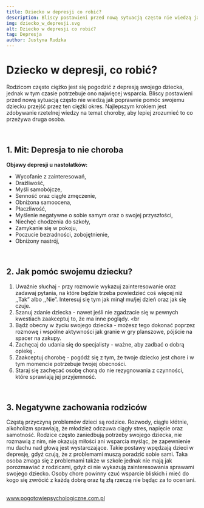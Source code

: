 ```yaml
---
title: Dziecko w depresji co robić?
description: Bliscy postawieni przed nową sytuacją często nie wiedzą jak poprawnie pomóc swojemu dziecku przejść przez ten ciężki okres. 
img: dziecko_w_depresji.svg
alt: Dziecko w depresji co robić?
tag: Depresja
author: Justyna Rudzka
---
```


# Dziecko w depresji, co robić?
Rodzicom często ciężko jest się pogodzić z depresją swojego dziecka, jednak w tym czasie potrzebuje ono najwięcej wsparcia. Bliscy postawieni przed nową sytuacją często nie wiedzą jak poprawnie pomóc swojemu dziecku przejść przez ten ciężki okres. Najlepszym krokiem jest zdobywanie rzetelnej wiedzy na temat choroby, aby lepiej zrozumieć to co przeżywa druga osoba.  

<br>

## 1. Mit: Depresja to nie choroba

<strong>Objawy depresji u nastolatków:</strong>

- Wycofanie z zainteresowań,<br>
- Drażliwość,<br>
- Myśli samobójcze,<br>
- Senność oraz ciągłe zmęczenie,<br>
- Obniżona samoocena,<br>
- Płaczliwość,<br>
- Myślenie negatywne o sobie samym oraz o swojej przyszłości,<br>
- Niechęć chodzenia do szkoły,<br>
- Zamykanie się w pokoju,<br>
- Poczucie bezradności, zobojętnienie,<br>
- Obniżony nastrój,<br>
<br>

## 2. Jak pomóc swojemu dziecku?

1. Uważnie słuchaj - przy rozmowie wykazuj zainteresowanie oraz zadawaj pytania, na które będzie trzeba powiedzieć coś więcej niż ,,Tak” albo ,,Nie”. Interesuj się tym jak minął mu/jej dzień oraz jak się czuje. <br>
2. Szanuj zdanie dziecka - nawet jeśli nie zgadzacie się w pewnych kwestiach zaakceptuj to, że ma inne poglądy. <br
3. Bądź obecny w życiu swojego dziecka - możesz tego dokonać poprzez rozmowę i  wspólne aktywności jak granie w gry planszowe, pójście na spacer na zakupy.<br>
4. Zachęcaj do udania się do specjalisty - ważne, aby zadbać o dobrą opiekę .<br>
5. Zaakceptuj chorobę - pogódź się z tym, że twoje dziecko jest chore i w tym momencie potrzebuje twojej obecności.<br>
6. Staraj się zachęcać osobę chorą do nie rezygnowania z czynności, które sprawiają jej przyjemność. <br>
<br>

## 3. Negatywne zachowania rodziców

Częstą przyczyną problemów dzieci są rodzice. Rozwody, ciągłe kłótnie, alkoholizm sprawiają, że młodzież odczuwa ciągły stres, napięcie oraz samotność. Rodzice często zaniedbują potrzeby swojego dziecka, nie rozmawią z nim, nie okazują miłości ani wsparcia myśląc, że zapewnienie mu dachu nad głową jest wystarczające. Takie postawy wpędzają dzieci w depresję, gdyż czują, że z problemami muszą poradzić sobie sami. Taka osoba zmaga się z problemami także w szkole jednak nie mają jak porozmawiać z rodzicami, gdyż ci nie wykazują zainteresowania sprawami swojego dziecko. Osoby chore powinny czuć wsparcie bliskich i mieć do kogo się zwrócić z każdą dobrą oraz tą złą rzeczą nie będąc za to oceniani.  
<br>

<a href="https://www.pogotowiepsychologiczne.com.pl/rodzicu-reaguj-to-moze-byc-depresja-wskazowki-dla-rodzicow/" target="_blank" rel="noopener noreferrer">www.pogotowiepsychologiczne.com.pl</a>


